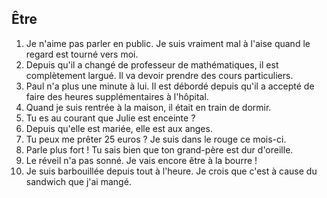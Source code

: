## Être

1. Je n'aime pas parler en public. Je suis vraiment mal à l'aise quand le regard est tourné vers moi.
2. Depuis qu'il a changé de professeur de mathématiques, il est complètement largué. Il va devoir prendre des cours particuliers.
3. Paul n'a plus une minute à lui. Il est débordé depuis qu'il a accepté de faire des heures supplémentaires à l'hôpital.
4. Quand je suis rentrée à la maison, il était en train de dormir.
5. Tu es au courant que Julie est enceinte ?
6. Depuis qu'elle est mariée, elle est aux anges.
7. Tu peux me prêter 25 euros ? Je suis dans le rouge ce mois-ci.
8. Parle plus fort ! Tu sais bien que ton grand-père est dur d'oreille.
9. Le réveil n'a pas sonné. Je vais encore être à la bourre !
10. Je suis barbouillée depuis tout à l'heure. Je crois que c'est à cause du sandwich que j'ai mangé.
